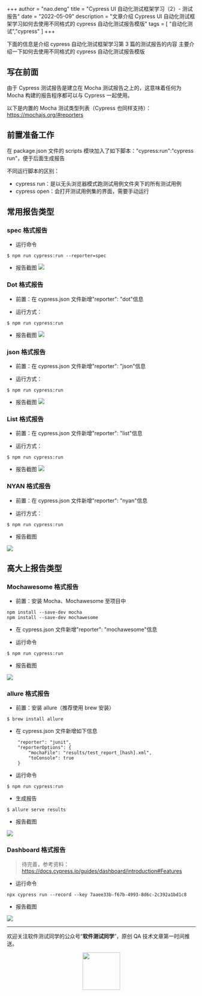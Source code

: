 +++
author = "nao.deng"
title = "Cypress UI 自动化测试框架学习（2）- 测试报告"
date = "2022-05-09"
description = "文章介绍 Cypress UI 自动化测试框架学习如何去使用不同格式的 cypress 自动化测试报告模版"
tags = [
"自动化测试","cypress"
]
+++

下面的信息是介绍 cypress 自动化测试框架学习第 3 篇的测试报告的内容
主要介绍一下如何去使用不同格式的 cypress 自动化测试报告模版

<!-- more -->

## 写在前面

由于 Cypress 测试报告是建立在 Mocha 测试报告之上的，这意味着任何为 Mocha 构建的报告程序都可以与 Cypress 一起使用。

以下是内置的 Mocha 测试类型列表（Cypress 也同样支持）：https://mochajs.org/#reporters

## 前置准备工作

在 package.json 文件的 scripts 模块加入了如下脚本："cypress:run":"cypress run"，便于后面生成报告

不同运行脚本的区别：

- cypress run：是以无头浏览器模式跑测试用例文件夹下的所有测试用例
- cypress open：会打开测试用例集的界面，需要手动运行

## 常用报告类型

### spec 格式报告

- 运行命令

```
$ npm run cypress:run --reporter=spec
```

- 报告截图
  ![](https://tva1.sinaimg.cn/large/008i3skNgy1gqx2v3ihu9j31ka0eojtc.jpg)

### Dot 格式报告

- 前置：在 cypress.json 文件新增"reporter": "dot"信息

- 运行方式：

```
$ npm run cypress:run
```

- 报告截图
  ![](https://tva1.sinaimg.cn/large/008i3skNgy1gqy74s99hij30qo0800t5.jpg)

### json 格式报告

- 前置：在 cypress.json 文件新增"reporter": "json"信息

- 运行方式：

```
$ npm run cypress:run
```

- 报告截图
  ![](https://tva1.sinaimg.cn/large/008i3skNgy1gqy6zo6iu9j30u00u644f.jpg)

### List 格式报告

- 前置：在 cypress.json 文件新增"reporter": "list"信息

- 运行方式：

```
$ npm run cypress:run
```

- 报告截图
  ![](https://tva1.sinaimg.cn/large/008i3skNgy1gqy78or4xhj30v80by76y.jpg)

### NYAN 格式报告

- 前置：在 cypress.json 文件新增"reporter": "nyan"信息

- 运行方式：

```
$ npm run cypress:run
```

- 报告截图

![](https://tva1.sinaimg.cn/large/008i3skNgy1gqy7cxd155j30my09mq3k.jpg)

## 高大上报告类型

### Mochawesome 格式报告

- 前置：安装 Mocha、Mochawesome 至项目中

```
npm install --save-dev mocha
npm install --save-dev mochawesome
```

- 在 cypress.json 文件新增"reporter": "mochawesome"信息

- 运行命令

```
$ npm run cypress:run
```

- 报告截图

![](https://tva1.sinaimg.cn/large/008i3skNgy1gqy7w33bfsj31xd0u0q78.jpg)

### allure 格式报告

- 前置：安装 allure（推荐使用 brew 安装）

```
$ brew install allure
```

- 在 cypress.json 文件新增如下信息

```
    "reporter": "junit",
    "reporterOptions": {
        "mochaFile": "results/test_report_[hash].xml",
        "toConsole": true
    }
```

- 运行命令

```
$ npm run cypress:run
```

- 生成报告

```
$ allure serve results
```

- 报告截图

![](https://tva1.sinaimg.cn/large/008i3skNgy1gqy9t4vp9xj31p80u044v.jpg)

### Dashboard 格式报告

> 待完善，参考资料：https://docs.cypress.io/guides/dashboard/introduction#Features

- 运行命令

```SHELL
npx cypress run --record --key 7aaee33b-f67b-4993-8d6c-2c392a1bd1c8
```

- 报告截图

![ ](https://tva1.sinaimg.cn/large/008i3skNgy1gqya4w0n7xj31op0u0do2.jpg)

---
欢迎关注软件测试同学的公众号“**软件测试同学**”，原创 QA 技术文章第一时间推送。
<!-- markdownlint-disable MD045 -->
<!-- markdownlint-disable MD033 -->
<center>
  <img src="https://cdn.jsdelivr.net/gh/naodeng/blogimg@master/uPic/2023112015'QR Code for 公众号.jpg" style="width: 100px;">
</center>
<!-- markdownlint-disable MD033 -->
<!-- markdownlint-disable MD045 -->